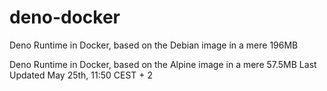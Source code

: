 # deno-docker

Deno Runtime in Docker, based on the Debian image in a mere 196MB

Deno Runtime in Docker, based on the Alpine image in a mere 57.5MB
Last Updated May 25th, 11:50 CEST + 2
